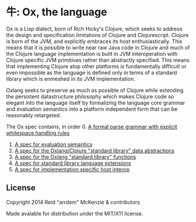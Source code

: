 # 牛: Ox, the language

Ox is a Lisp dialect, born of Rich Hicky's Clojure, which seeks to
address the design and specification limitations of Clojure and
Clojurescript. Clojure is born of the JVM, and explicitly embraces its
host enthusiastically. This means that it is possible to write near
raw Java code in Clojure and much of the Clojure language
implementation is built in JVM interoperation with Clojure specific
JVM primitives rather than abstractly specified. This means that
implementing Clojure atop other platforms is fundamentally difficult
or even impossible as the language is defined only in terms of a
standard library which is enmeshed in its JVM implementation.

Oxlang seeks to preserve as much as possible of Clojure while
extending the persistent datastructure philosophy which makes Clojure
code so elegant into the language itself by formalizing the language
core grammar and evaluation semantics into a platform independent form
that can be reasonably retargeted.

The Ox spec contains, in order
 0. [A formal parse grammar with explicit whitespace handling rules](doc/grammar.md)
 1. [A spec for evaluation semantics](doc/evaluation.md)
 2. [A spec for the Oxlang/Clojure "standard library" data abstractions](doc/interfaces.md)
 3. [A spec for the Oxlang "standard library" functions](doc/functions.md)
 4. [A spec for standard library language extensions](doc/modules.md)
 5. [A spec for implementation specific host interop](doc/interop.md)

## License

Copyright 2014 Reid "arrdem" McKenzie & contributors

Made avalable for distribution under the MIT/X11 license.

